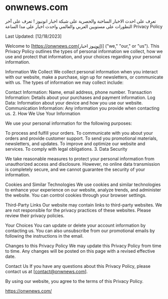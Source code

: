 # onwnews.com
تعرف على احدث الاخبار الساخنة والحصرية على شبكة اخبار انونيوز ! تعرف على آخر التطورات على مستويين العربي والعالمي واحدث اخبار على مدا الساعة
Privacy Policy

Last Updated: [12/18/2023]

Welcome to [https://onwnews.com(انونيوز اخبار)] ("we," "our," or "us"). This Privacy Policy outlines the types of personal information we collect, how we use and protect that information, and your choices regarding your personal information.

Information We Collect
We collect personal information when you interact with our website, make a purchase, sign up for newsletters, or communicate with us. The types of information we may collect include:

Contact Information: Name, email address, phone number. Transaction Information: Details about your purchases and payment information. Log Data: Information about your device and how you use our website. Communication Information: Any information you provide when contacting us. 2. How We Use Your Information

We use your personal information for the following purposes:

To process and fulfill your orders. To communicate with you about your orders and provide customer support. To send you promotional materials, newsletters, and updates. To improve and optimize our website and services. To comply with legal obligations. 3. Data Security

We take reasonable measures to protect your personal information from unauthorized access and disclosure. However, no online data transmission is completely secure, and we cannot guarantee the security of your information.

Cookies and Similar Technologies
We use cookies and similar technologies to enhance your experience on our website, analyze trends, and administer the website. You can control cookies through your browser settings.

Third-Party Links
Our website may contain links to third-party websites. We are not responsible for the privacy practices of these websites. Please review their privacy policies.

Your Choices
You can update or delete your account information by contacting us. You can also unsubscribe from our promotional emails by following the instructions in the email.

Changes to this Privacy Policy
We may update this Privacy Policy from time to time. Any changes will be posted on this page with a revised effective date.

Contact Us
If you have any questions about this Privacy Policy, please contact us at [contact@onwnews.com].

By using our website, you agree to the terms of this Privacy Policy.

https://onwnews.com/
